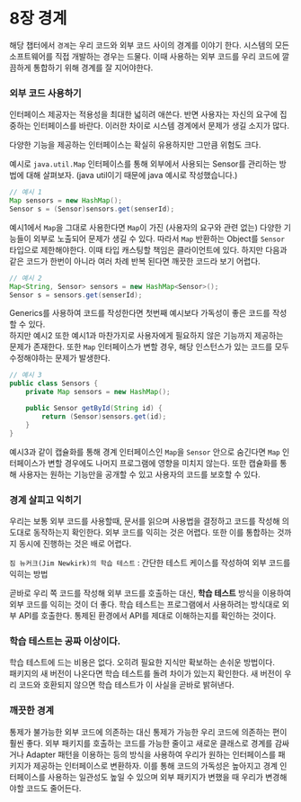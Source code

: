 # 8장 경계

해당 챕터에서 `경계`는 우리 코드와 외부 코드 사이의 경계를 이야기 한다. 시스템의 모든 소프트웨어를 직접 개발하는 경우는 드물다. 이때 사용하는 외부 코드를 우리 코드에 깔끔하게 통합하기 위해 경계를 잘 지어야한다.

### 외부 코드 사용하기
인터페이스 제공자는 적용성을 최대한 넓히려 애쓴다. 반면 사용자는 자신의 요구에 집중하는 인터페이스를 바란다. 이러한 차이로 시스템 경계에서 문제가 생길 소지가 많다.

다양한 기능을 제공하는 인터페이스는 확실히 유용하지만 그만큼 위험도 크다.

예시로 `java.util.Map` 인터페이스를 통해 외부에서 사용되는 Sensor를 관리하는 방법에 대해 살펴보자.
(java util이기 때문에 java 예시로 작성했습니다.)

```java
// 예시 1
Map sensors = new HashMap();
Sensor s = (Sensor)sensors.get(senserId);
```
예시1에서 `Map`을 그대로 사용한다면 `Map`이 가진 (사용자의 요구와 관련 없는) 다양한 기능들이 외부로 노출되어 문제가 생길 수 있다. 따라서 `Map` 반환하는 Object를 `Sensor` 타입으로 제한해야한다. 이때 타입 캐스팅할 책임은 클라이언트에 있다. 하지만 다음과 같은 코드가 한번이 아니라 여러 차례 반복 된다면 깨끗한 코드라 보기 어렵다.  
 
```java
// 예시 2
Map<String, Sensor> sensors = new HashMap<Sensor>();
Sensor s = sensors.get(senserId);
```
Generics를 사용하여 코드를 작성한다면 첫번째 예시보다 가독성이 좋은 코드를 작성할 수 있다.  
하지만 예시2 또한 예시1과 마찬가지로 사용자에게 필요하지 않은 기능까지 제공하는 문제가 존재한다. 또한 `Map` 인터페이스가 변할 경우, 해당 인스턴스가 있는 코드를 모두 수정해야하는 문제가 발생한다.  

```java
// 예시 3
public class Sensors {
    private Map sensors = new HashMap();

    public Sensor getById(String id) {
        return (Sensor)sensors.get(id);
    }    
}
```
예시3과 같이 캡슐화를 통해 경계 인터페이스인 `Map`을 `Sensor` 안으로 숨긴다면 `Map` 인터페이스가 변할 경우에도 나머지 프로그램에 영향을 미치지 않는다. 또한 캡슐화를 통해 사용자는 원하는 기능만을 공개할 수 있고 사용자의 코드를 보호할 수 있다.

### 경계 살피고 익히기
우리는 보통 외부 코드를 사용할때, 문서를 읽으며 사용법을 결정하고 코드를 작성해 의도대로 동작하는지 확인한다. 외부 코드를 익히는 것은 어렵다. 또한 이를 통합하는 것까지 동시에 진행하는 것은 배로 어렵다.  

`짐 뉴커크(Jim Newkirk)의 학습 테스트` : 간단한 테스트 케이스를 작성하여 외부 코드를 익히는 방법

곧바로 우리 쪽 코드를 작성해 외부 코드를 호출하는 대신, **학습 테스트** 방식을 이용하여 외부 코드를 익히는 것이 더 좋다.
학습 테스트는 프로그램에서 사용하려는 방식대로 외부 API를 호출한다. 통제된 환경에서 API를 제대로 이해하는지를 확인하는 것이다.

### 학습 테스트는 공짜 이상이다.
학습 테스트에 드는 비용은 없다. 오히려 필요한 지식만 확보하는 손쉬운 방법이다.  
패키지의 새 버전이 나온다면 학습 테스트를 돌려 차이가 있는지 확인한다. 새 버전이 우리 코드와 호환되지 않으면 학습 테스트가 이 사실을 곧바로 밝혀낸다.

### 깨끗한 경계
통제가 불가능한 외부 코드에 의존하는 대신 통제가 가능한 우리 코드에 의존하는 편이 훨씬 좋다. 외부 패키지를 호출하는 코드를 가능한 줄이고 새로운 클래스로 경계를 감싸거나 Adapter 패턴을 이용하는 등의 방식을 사용하여 우리가 원하는 인터페이스를 패키지가 제공하는 인터페이스로 변환하자. 이를 통해 코드의 가독성은 높아지고 경계 인터페이스를 사용하는 일관성도 높일 수 있으며 외부 패키지가 변했을 때 우리가 변경해야할 코드도 줄어든다.
